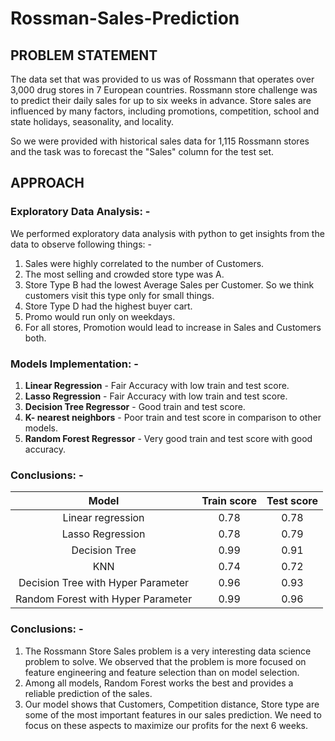 # Rossman-Sales-Prediction

## PROBLEM STATEMENT

The data set that was provided to us was of Rossmann that operates over
3,000 drug stores in 7 European countries. Rossmann store challenge was to
predict their daily sales for up to six weeks in advance. Store sales are
influenced by many factors, including promotions, competition, school and
state holidays, seasonality, and locality.

So we were provided with historical sales data for 1,115 Rossmann stores and
the task was to forecast the "Sales" column for the test set.

## APPROACH

### Exploratory Data Analysis: -

We performed exploratory data analysis with python to get insights from the data to
observe following things: -

  1. Sales were highly correlated to the number of Customers.
  2. The most selling and crowded store type was A.
  3. Store Type B had the lowest Average Sales per Customer. So we think
  customers visit this type only for small things.
  4. Store Type D had the highest buyer cart.
  5. Promo would run only on weekdays.
  6. For all stores, Promotion would lead to increase in Sales and Customers
  both.

### Models Implementation: -
  1. **Linear Regression** - Fair Accuracy with low train and test score.
  2. **Lasso Regression** - Fair Accuracy with low train and test score.
  3. **Decision Tree Regressor** - Good train and test score.
  4. **K- nearest neighbors** - Poor train and test score in comparison to other models.
  5. **Random Forest Regressor** - Very good train and test score with good accuracy.
  
### Conclusions: -



| **Model** | **Train score** | **Test score**|
|      :---:      |     :---:      |     :---:     |
| Linear regression   | 0.78     | 0.78    |
| Lasso Regression     | 0.78       | 0.79      |
| Decision Tree     | 0.99       | 0.91      |
| KNN     | 0.74       | 0.72     |
| Decision Tree with Hyper Parameter     | 0.96    | 0.93    |
| Random Forest with Hyper Parameter     | 0.99   | 0.96    |

### Conclusions: -

  1. The Rossmann Store Sales problem is a very interesting data science problem to solve. We observed that the problem is more focused on feature engineering and feature selection than on model selection.
  2. Among all models, Random Forest works the best and provides a reliable prediction of the sales.
  3. Our model shows that Customers, Competition distance, Store type are some of the most important features in our sales prediction. We need to focus on these aspects to maximize our profits for the next 6 weeks.

